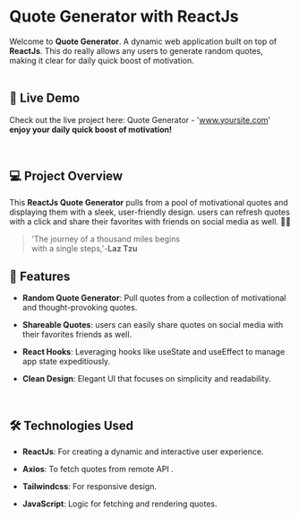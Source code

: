 # Quote Generator with ReactJs

Welcome to **Quote Generator**. A dynamic web application built on top of **ReactJs**. This do really allows any users to generate random quotes, making it clear for daily quick boost of motivation.  
<br/>

## 🌟 Live Demo

Check out the live project here: Quote Generator - 'www.yoursite.com' **enjoy your daily quick boost of motivation!**

<br/>

## 💻 Project Overview

This **ReactJs Quote Generator** pulls from a pool of motivational quotes and displaying them with a sleek, user-friendly design. users can refresh quotes with a click and share their favorites with friends on social media as well. 🥇🥉

> 'The journey of a thousand miles begins <br/>
 with a single steps,'-**Laz Tzu** 


## 🚀 Features

- **Random Quote Generator**: Pull quotes from a collection of motivational and thought-provoking quotes.

- **Shareable Quotes**: users can easily share quotes on social media with their favorites friends  as well.

- **React Hooks**: Leveraging hooks like useState and useEffect to manage app state expeditiously.

- **Clean Design**: Elegant UI that focuses on simplicity and readability.

<br/>

## 🛠 Technologies Used

- **ReactJs**: For creating a dynamic and interactive user experience.

- **Axios**: To fetch quotes from remote API  .

- **Tailwindcss**: For responsive design.

- **JavaScript**: Logic for fetching and rendering quotes.
